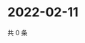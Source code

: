 # 2022-02-11

共 0 条

<!-- BEGIN WEIBO -->
<!-- 最后更新时间 Fri Feb 11 2022 09:55:53 GMT+0800 (China Standard Time) -->

<!-- END WEIBO -->
